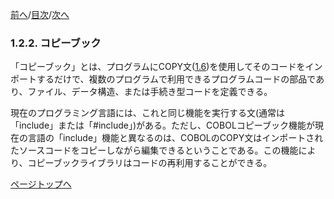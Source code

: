 <!--navi start1-->
[前へ](1-2-1.md)/[目次](https://opensourcecobol.github.io/markdown/TOC.html)/[次へ](1-2-3.md)
<!--navi end1-->
### 1.2.2. コピーブック

「コピーブック」とは、プログラムにCOPY文([1.6](1-6.md))を使用してそのコードをインポートするだけで、複数のプログラムで利用できるプログラムコードの部品であり、ファイル、データ構造、または手続き型コードを定義できる。

現在のプログラミング言語には、これと同じ機能を実行する文(通常は「include」または「#include」)がある。ただし、COBOLコピーブック機能が現在の言語の「include」機能と異なるのは、COBOLのCOPY文はインポートされたソースコードをコピーしながら編集できるということである。この機能により、コピーブックライブラリはコードの再利用することができる。

<!--navi start2-->

[ページトップへ](1-2-2.md)
<!--navi end2-->
